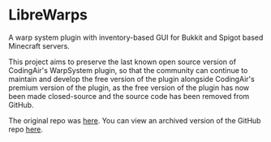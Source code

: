# LibreWarps

A warp system plugin with inventory-based GUI for Bukkit and Spigot based Minecraft servers.

This project aims to preserve the last known open source version of CodingAir's WarpSystem plugin, so that the community can continue to maintain and develop the free version of the plugin alongside CodingAir's premium version of the plugin, as the free version of the plugin has now been made closed-source and the source code has been removed from GitHub.

The original repo was [here](https://github.com/CodingAir/WarpSystem). You can view an archived version of the GitHub repo [here](https://web.archive.org/web/20181224133449/https://github.com/CodingAir/WarpSystem).
